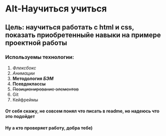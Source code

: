 # Alt-Научиться учиться
## Цель: научиться работать с html и css, показать приобретенныйе навыки на примере проектной работы 
### Используемы технологии:  
1. *Флексбокс*  
2. _Анимации_  
3. **Методология _БЭМ_**  
4. __Псевдоклассы__  
5. ~~Позиционирование элементов~~  
6. Git  
7. Кейфреймы  
#### От себя скажу, не совсем понял что писать в readme, но надеюсь что это подойдет  
#### Ну а кто проверяет работу, добра тебе)